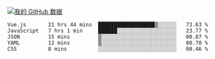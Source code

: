 [![我的 GitHub 数据](https://github-readme-stats.vercel.app/api?username=unbrain&?theme=dark)]()

<!--START_SECTION:waka-->
```text
Vue.js       21 hrs 44 mins  ██████████████████▒░░░░░░   73.63 % 
JavaScript   7 hrs 1 min     ██████░░░░░░░░░░░░░░░░░░░   23.77 % 
JSON         15 mins         ▒░░░░░░░░░░░░░░░░░░░░░░░░   00.87 % 
YAML         12 mins         ▒░░░░░░░░░░░░░░░░░░░░░░░░   00.70 % 
CSS          8 mins          ░░░░░░░░░░░░░░░░░░░░░░░░░   00.46 % 
```
<!--END_SECTION:waka-->

